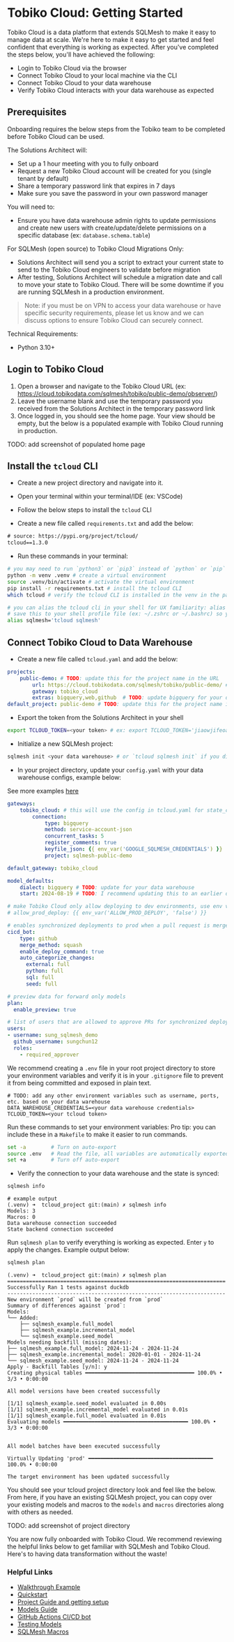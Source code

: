 # Tobiko Cloud: Getting Started

Tobiko Cloud is a data platform that extends SQLMesh to make it easy to manage data at scale. We're here to make it easy to get started and feel confident that everything is working as expected. After you've completed the steps below, you'll have achieved the following:

- Login to Tobiko Cloud via the browser
- Connect Tobiko Cloud to your local machine via the CLI
- Connect Tobiko Cloud to your data warehouse
- Verify Tobiko Cloud interacts with your data warehouse as expected

## Prerequisites

Onboarding requires the below steps from the Tobiko team to be completed before Tobiko Cloud can be used.
  
The Solutions Architect will:

- Set up a 1 hour meeting with you to fully onboard
- Request a new Tobiko Cloud account will be created for you (single tenant by default)
- Share a temporary password link that expires in 7 days
- Make sure you save the password in your own password manager

You will need to:

- Ensure you have data warehouse admin rights to update permissions and create new users with create/update/delete permissions on a specific database (ex: `database.schema.table`)

For SQLMesh (open source) to Tobiko Cloud Migrations Only:

- Solutions Architect will send you a script to extract your current state to send to the Tobiko Cloud engineers to validate before migration
- After testing, Solutions Architect will schedule a migration date and call to move your state to Tobiko Cloud. There will be some downtime if you are running SQLMesh in a production environment.

> Note: if you must be on VPN to access your data warehouse or have specific security requirements, please let us know and we can discuss options to ensure Tobiko Cloud can securely connect.

Technical Requirements:
- Python 3.10+

## Login to Tobiko Cloud

1. Open a browser and navigate to the Tobiko Cloud URL (ex: https://cloud.tobikodata.com/sqlmesh/tobiko/public-demo/observer/)
2. Leave the username blank and use the temporary password you received from the Solutions Architect in the temporary password link
3. Once logged in, you should see the home page. Your view should be empty, but the below is a populated example with Tobiko Cloud running in production.

TODO: add screenshot of populated home page

## Install the `tcloud` CLI

- Create a new project directory and navigate into it.
- Open your terminal within your terminal/IDE (ex: VSCode)
- Follow the below steps to install the `tcloud` CLI

- Create a new file called `requirements.txt` and add the below:
  
```txt
# source: https://pypi.org/project/tcloud/
tcloud==1.3.0
```

- Run these commands in your terminal:

```bash
# you may need to run `python3` or `pip3` instead of `python` or `pip` depending on your python installation
python -m venv .venv # create a virtual environment
source .venv/bin/activate # activate the virtual environment
pip install -r requirements.txt # install the tcloud CLI
which tcloud # verify the tcloud CLI is installed in the venv in the path above
```

```bash
# you can alias the tcloud cli in your shell for UX familiarity: alias sqlmesh='tcloud sqlmesh'
# save this to your shell profile file (ex: ~/.zshrc or ~/.bashrc) so you don't have to run this command every time
alias sqlmesh='tcloud sqlmesh'
```

## Connect Tobiko Cloud to Data Warehouse

- Create a new file called `tcloud.yaml` and add the below:

```yaml
projects:
    public-demo: # TODO: update this for the project name in the URL
        url: https://cloud.tobikodata.com/sqlmesh/tobiko/public-demo/ # TODO: update for your unique URL
        gateway: tobiko_cloud
        extras: bigquery,web,github  # TODO: update bigquery for your data warehouse
default_project: public-demo # TODO: update this for the project name in the URL
```

- Export the token from the Solutions Architect in your shell

```bash
export TCLOUD_TOKEN=<your token> # ex: export TCLOUD_TOKEN='jiaowjifeoawj$22fe'
```

- Initialize a new SQLMesh project:

```bash
sqlmesh init <your data warehouse> # or `tcloud sqlmesh init` if you did NOT alias the tcloud cli for familiar UX
```

- In your project directory, update your `config.yaml` with your data warehouse configs, example below:

See more examples [here](../../docs/integrations/overview.md) 

```yaml
gateways:
    tobiko_cloud: # this will use the config in tcloud.yaml for state_connection
        connection:
            type: bigquery
            method: service-account-json
            concurrent_tasks: 5
            register_comments: true
            keyfile_json: {{ env_var('GOOGLE_SQLMESH_CREDENTIALS') }}
            project: sqlmesh-public-demo

default_gateway: tobiko_cloud

model_defaults:
    dialect: bigquery # TODO: update for your data warehouse
    start: 2024-08-19 # TODO: I recommend updating this to an earlier date representing the historical data you want to backfill

# make Tobiko Cloud only allow deploying to dev environments, use env var to override in CI/CD
# allow_prod_deploy: {{ env_var('ALLOW_PROD_DEPLOY', 'false') }}

# enables synchronized deployments to prod when a pull request is merged
cicd_bot:
    type: github
    merge_method: squash
    enable_deploy_command: true
    auto_categorize_changes:
      external: full
      python: full
      sql: full
      seed: full

# preview data for forward only models
plan:
  enable_preview: true

# list of users that are allowed to approve PRs for synchronized deployments
users:
- username: sung_sqlmesh_demo
  github_username: sungchun12
  roles:
    - required_approver
```

We recommend creating a `.env` file in your root project directory to store your environment variables and verify it is in your `.gitignore` file to prevent it from being committed and exposed in plain text.

```text
# TODO: add any other environment variables such as username, ports, etc. based on your data warehouse
DATA_WAREHOUSE_CREDENTIALS=<your data warehouse credentials>
TCLOUD_TOKEN=<your tcloud token>
```
Run these commands to set your environment variables:
Pro tip: you can include these in a `Makefile` to make it easier to run commands.

```bash
set -a        # Turn on auto-export
source .env   # Read the file, all variables are automatically exported
set +a        # Turn off auto-export
```

- Verify the connection to your data warehouse and the state is synced:

```bash
sqlmesh info
```

```shell
# example output
(.venv) ➜  tcloud_project git:(main) ✗ sqlmesh info
Models: 3
Macros: 0
Data warehouse connection succeeded
State backend connection succeeded
```

Run `sqlmesh plan` to verify everything is working as expected. Enter `y` to apply the changes. Example output below:

```bash
sqlmesh plan
```

```shell
(.venv) ➜  tcloud_project git:(main) ✗ sqlmesh plan
======================================================================
Successfully Ran 1 tests against duckdb
----------------------------------------------------------------------
New environment `prod` will be created from `prod`
Summary of differences against `prod`:
Models:
└── Added:
    ├── sqlmesh_example.full_model
    ├── sqlmesh_example.incremental_model
    └── sqlmesh_example.seed_model
Models needing backfill (missing dates):
├── sqlmesh_example.full_model: 2024-11-24 - 2024-11-24
├── sqlmesh_example.incremental_model: 2020-01-01 - 2024-11-24
└── sqlmesh_example.seed_model: 2024-11-24 - 2024-11-24
Apply - Backfill Tables [y/n]: y
Creating physical tables ━━━━━━━━━━━━━━━━━━━━━━━━━━━━━━━━━━━ 100.0% • 3/3 • 0:00:00

All model versions have been created successfully

[1/1] sqlmesh_example.seed_model evaluated in 0.00s
[1/1] sqlmesh_example.incremental_model evaluated in 0.01s
[1/1] sqlmesh_example.full_model evaluated in 0.01s
Evaluating models ━━━━━━━━━━━━━━━━━━━━━━━━━━━━━━━━━━━━━━━━ 100.0% • 3/3 • 0:00:00  
                                                                                   

All model batches have been executed successfully

Virtually Updating 'prod' ━━━━━━━━━━━━━━━━━━━━━━━━━━━━━━━━━━━━━━━━ 100.0% • 0:00:00

The target environment has been updated successfully
```

You should see your tcloud project directory look and feel like the below. From here, if you have an existing SQLMesh project, you can copy over your existing models and macros to the `models` and `macros` directories along with others as needed.

TODO: add screenshot of project directory

You are now fully onboarded with Tobiko Cloud. We recommend reviewing the helpful links below to get familiar with SQLMesh and Tobiko Cloud. Here's to having data transformation without the waste!

### Helpful Links
- [Walkthrough Example](https://sqlmesh.readthedocs.io/en/stable/examples/incremental_time_full_walkthrough/)
- [Quickstart](https://sqlmesh.readthedocs.io/en/stable/quick_start/)
- [Project Guide and getting setup](https://sqlmesh.readthedocs.io/en/stable/guides/projects/)
- [Models Guide](https://sqlmesh.readthedocs.io/en/stable/guides/models/)
- [GitHub Actions CI/CD bot](https://sqlmesh.readthedocs.io/en/stable/integrations/github/)
- [Testing Models](https://sqlmesh.readthedocs.io/en/stable/concepts/tests/)
- [SQLMesh Macros](https://sqlmesh.readthedocs.io/en/stable/concepts/macros/sqlmesh_macros/)